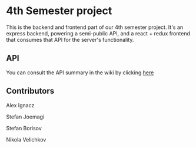 # 4th Semester project
This is the backend and frontend part of our 4th semester project. It's an express backend, powering a semi-public API, and a react + redux frontend that consumes that API for the server's functionality.

## API
You can consult the API summary in the wiki by clicking [here](https://github.com/make-sans/4-sem-project/wiki/API-Summary)

## Contributors
Alex Ignacz

Stefan Joemagi

Stefan Borisov

Nikola Velichkov